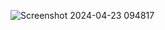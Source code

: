 ![Screenshot 2024-04-23 094817](https://github.com/Zahro03/Tugas8_20220140066_ZahrotulJannah/assets/127277232/5e3d5ec9-c1d9-4268-b3f4-a18d4c91eff1)
